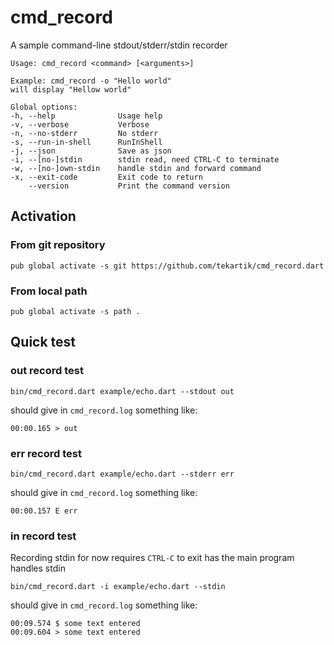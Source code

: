 # cmd_record

A sample command-line stdout/stderr/stdin recorder

````
Usage: cmd_record <command> [<arguments>]

Example: cmd_record -o "Hello world"
will display "Hellow world"

Global options:
-h, --help              Usage help
-v, --verbose           Verbose
-n, --no-stderr         No stderr
-s, --run-in-shell      RunInShell
-j, --json              Save as json
-i, --[no-]stdin        stdin read, need CTRL-C to terminate
-w, --[no-]own-stdin    handle stdin and forward command
-x, --exit-code         Exit code to return
    --version           Print the command version
````

## Activation

### From git repository

    pub global activate -s git https://github.com/tekartik/cmd_record.dart

### From local path

    pub global activate -s path .
    
## Quick test

### out record test

    bin/cmd_record.dart example/echo.dart --stdout out
    
should give in `cmd_record.log` something like:

    00:00.165 > out

### err record test

    bin/cmd_record.dart example/echo.dart --stderr err
    
should give in `cmd_record.log` something like:

    00:00.157 E err
    
### in record test

Recording stdin for now requires `CTRL-C` to exit has the main program handles stdin

    bin/cmd_record.dart -i example/echo.dart --stdin
    
should give in `cmd_record.log` something like:

    00:09.574 $ some text entered
    00:09.604 > some text entered

    
